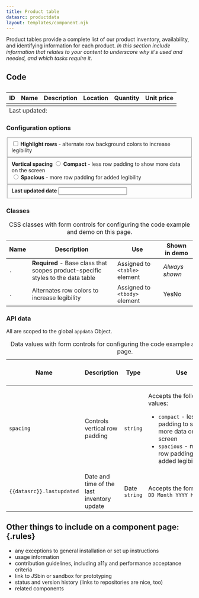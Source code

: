 ```yaml
---
title: Product table
datasrc: productdata
layout: templates/component.njk
---
```



Product tables provide a complete list of our product inventory, availability, and identifying information for each product. *In this section include information that relates to your content to underscore why it's used and needed, and which tasks require it.*

<style>
/* Component styles -- 
	in a real project these would be grouped with your project code (they're in the page here for simplicity) */
.product-data {
	border-spacing: 0;
	border-collapse: collapse;
}
.product-data td,
.product-data th {
	text-align: left;
	vertical-align: top;
	padding-left: 10px;
	padding-right: 10px;
	border-bottom: 1px solid #f0f0f0;
}
.product-data .num {
	text-align: right;
}
.product-data .highlightrows tr:nth-child(odd) td {
	background-color: #dbf5fc;
}
.product-data tfoot td {
	font-size: .8125em;
	color: #888;
}
/* global spacing classes for our example site */
.spacing-compact th,
.spacing-compact td {
	padding-top: 6px;
	padding-bottom: 6px;
}
.spacing-spacious th,
.spacing-spacious td {
	padding-top: 12px;
	padding-bottom: 12px;
}
/* end component styles*/
</style>


## Code 

<div id="demo">
<div v-xrayhtml>
<table :class="{{datasrc}}.baseclass + ' spacing-' + spacing">
	<caption class="a11y-only"></caption>
	<tfoot>
		<tr>
			<td colspan="6">Last updated: <span :class="{{datasrc}}.baseclass + '_updated'" v-html="{{datasrc}}.lastupdated"></span></td>
		</tr>
	</tfoot>
	<thead>
		<tr>
			<th scope="col">ID</th>
			<th scope="col">Name</th>
			<th scope="col">Description</th>
			<th scope="col">Location</th>
			<th scope="col">Quantity</th>
			<th scope="col">Unit price</th>
		</tr>
	</thead>
	<tbody :class="{{datasrc}}.classes.rows.enabled === true ? {{datasrc}}.classes.rows.text : ''">
		<tr v-for="(product, i) in {{datasrc}}.products">
			<td v-html="product.id"></td>
			<td v-html="product.name"></td>
			<td v-html="product.description"></td>
			<td v-html="product.location"></td>
			<td class="num" v-html="product.qty"></td>
			<td class="num" v-html="product.unitprice"></td>
		</tr>
	</tbody>
</table>
</div>

<form class="api-form" data-demo-form>
<h3>Configuration options</h3>
<fieldset>
	<label>
		<input type="checkbox" v-model="{{datasrc}}.classes.rows.enabled">
		<span class="check-radio-text"><b>Highlight rows</b> - alternate row background colors to increase legibility</span>
	</label>
</fieldset>

<fieldset>
	<b class="label-text">Vertical spacing</b>
	<label>
		<input type="radio" v-model="spacing" value="compact">
		<span class="check-radio-text"><b>Compact</b> - less row padding to show more data on the screen</span>
	</label><br>
	<label>
		<input type="radio" v-model="spacing" value="spacious">
		<span class="check-radio-text"><b>Spacious</b> - more row padding for added legibility</span>
	</label>
</fieldset>

<fieldset>
	<label>
		<b class="label-text">Last updated date</b>
		<input type="text" v-model="{{datasrc}}.lastupdated">
	</label>
</fieldset>

<h3>Classes</h3>

<table class="api-table">
	<caption class="a11y-only">CSS classes with form controls for configuring the code example and demo on this page.</caption>
	<thead>
		<tr>
			<th>Name</th>
			<th>Description</th>
			<th>Use</th>
			<th>Shown in demo</th>
		</tr>
	</thead>
	<tbody>
		<tr>
			<td><code>.<span v-html="{{datasrc}}.baseclass"></span></code></td>
			<td><b>Required</b> - Base class that scopes product-specific styles to the data table</td>
			<td>Assigned to <code>&lt;table></code> element</td>
			<td><em>Always shown</em></td>
		</tr>
		<tr>
			<td><code>.<span v-html="{{datasrc}}.classes.rows.text"></span></code></td>
			<td>Alternates row colors to increase legibility</td>
			<td>Assigned to <code>&lt;tbody></code> element</td>
			<td><span v-if="{{datasrc}}.classes.rows.enabled">Yes</span><span v-else>No</span></td>
		</tr>
	</tbody>
</table>

<h3>API data</h3>
<p>All are scoped to the global <code>appdata</code> Object.</p>

<table class="api-table">
	<caption class="a11y-only">Data values with form controls for configuring the code example and demo on this page.</caption>
	<thead>
		<tr>
			<th>Name</th>
			<th>Description</th>
			<th>Type</th>
			<th>Use</th>
			<th>Shown in demo</th>
		</tr>
	</thead>
	<tbody>
		<tr>
			<td><code>spacing</code></td>
			<td>Controls vertical row padding</td>
			<td><code>string</code></td>
			<td><p>Accepts the following values:</p>
				<ul>
					<li><code>compact</code> - less row padding to show more data on the screen</li>
					<li><code>spacious</code> - more row padding for added legibility</li>
				</ul>
			</td>
			<td><code v-html="spacing"></code></td>
		</tr>
		<tr>
			<td><code>{{datasrc}}.lastupdated</code></td>
			<td>Date and time of the last inventory update</td>
			<td>Date <code>string</code></td>
			<td><p>Accepts the format: <code style="white-space: nowrap;">DD Month YYYY HH:MM:SS</code></p></td>
			<td><code v-html="{{datasrc}}.lastupdated"></code></p></td>
		</tr>
	</tbody>
</table>
</form>
</div><!-- /demo -->


## Other things to include on a component page:{.rules}

* any exceptions to general installation or set up instructions
* usage information
* contribution guidelines, including a11y and performance acceptance criteria
* link to JSbin or sandbox for prototyping
* status and version history (links to repositories are nice, too)
* related components 


